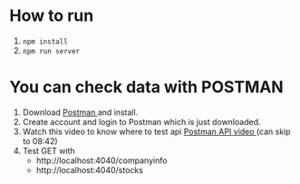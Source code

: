 # How to run

1. `npm install`
2. `npm run server`

# You can check data with POSTMAN

1. Download [ Postman ](https://www.postman.com/downloads/) and install.
2. Create account and login to Postman which is just downloaded.
3. Watch this video to know where to test api [ Postman API video ](https://www.youtube.com/watch?v=f5y_sD6MfBc) (can skip to 08:42)
4. Test GET with
    - http://localhost:4040/companyinfo
    - http://localhost:4040/stocks
